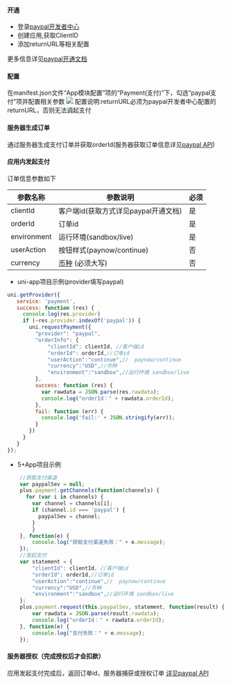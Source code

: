 #### 开通
* 登录[paypal开发者中心](https://developer.paypal.com/developer/applications)
* 创建应用,获取ClientID
* 添加returnURL等相关配置

更多信息详见[paypal开通文档](https://uniapp.dcloud.io/app-payment-paypal-open)

#### 配置
在manifest.json文件“App模块配置”项的“Payment(支付)”下，勾选“paypal支付”项并配置相关参数
![](https://partner-dcloud-native.oss-cn-hangzhou.aliyuncs.com/images/uniapp/payment/paypal_setup_manifest_info.png)
配置说明:returnURL必须为paypal开发者中心配置的returnURL，否则无法调起支付

#### 服务器生成订单
通过服务器生成支付订单并获取orderId(服务器获取订单信息详见[paypal API](https://developer.paypal.com/docs/api/orders/v2/)) 

#### 应用内发起支付
订单信息参数如下
    
| 参数名称    | 参数说明 | 必须 | 
|-------------|-------|-----|
| clientId    | 客户端id(获取方式详见paypal开通文档) | 是  |
| orderId     | 订单id  | 是 | 
| environment | 运行环境(sandbox/live) |是 |
| userAction  | 按钮样式(paynow/continue)  | 否 |
| currency    | [币种](https://developer.paypal.com/docs/api/reference/currency-codes/) (必须大写)   | 否 |

  * uni-app项目示例(provider填写paypal)
``` js
uni.getProvider({
   service: 'payment',
   success: function (res) {
     console.log(res.provider)
     if (~res.provider.indexOf('paypal')) {
       uni.requestPayment({
         "provider": "paypal", 
         "orderInfo": {
             "clientId": clientId, //客户端id
             "orderId": orderId,//订单id
             "userAction":"continue",//  paynow/continue
             "currency":"USD",//币种  
             "environment":"sandbox",//运行环境 sandbox/live
         },
         success: function (res) {
           var rawdata = JSON.parse(res.rawdata);
           console.log("orderId：" + rawdata.orderId);
         },
         fail: function (err) {
           console.log('fail:' + JSON.stringify(err));
         }
       })
     }
   }
});
```
  * 5+App项目示例
``` js
    //获取支付渠道
    var paypalSev = null;
    plus.payment.getChannels(function(channels) {
      for (var i in channels) {
        var channel = channels[i];
        if (channel.id === 'paypal') {
          paypalSev = channel;
        }
    	}
    }, function(e) {
    	console.log("获取支付渠道失败：" + e.message);
    });
    //发起支付
    var statement = {
        "clientId": clientId, //客户端id
        "orderId": orderId,//订单id
        "userAction":"continue",//  paynow/continue
        "currency":"USD",//币种  
        "environment":"sandbox",//运行环境 sandbox/live
    };
    plus.payment.request(this.paypalSev, statement, function(result) {
        var rawdata = JSON.parse(result.rawdata);
        console.log("orderId：" + rawdata.orderId);
    }, function(e) {
        console.log("支付失败：" + e.message);
    });
```

#### 服务器授权（完成授权后才会扣款）
应用发起支付完成后，返回订单id，服务器捕获或授权订单
[详见paypal API](https://developer.paypal.com/docs/api/orders/v2/)

